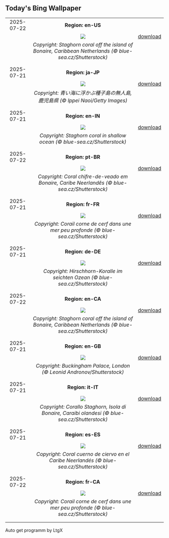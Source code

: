 ## Today's Bing Wallpaper
|      |      |      |
| :----: | :----: | :----: |
|2025-07-22|**Region: en-US**||
||![](https://www.bing.com/th?id=OHR.AcroporaReef_EN-US5567789372_UHD.jpg&pid=hp&w=1152&h=648&rs=1&c=4)| [download](https://www.bing.com/th?id=OHR.AcroporaReef_EN-US5567789372_UHD.jpg)|
||*Copyright: Staghorn coral off the island of Bonaire, Caribbean Netherlands (© blue-sea.cz/Shutterstock)*
||
|||
|2025-07-21|**Region: ja-JP**||
||![](https://www.bing.com/th?id=OHR.MarineDay2025_JA-JP8195760967_UHD.jpg&pid=hp&w=1152&h=648&rs=1&c=4)| [download](https://www.bing.com/th?id=OHR.MarineDay2025_JA-JP8195760967_UHD.jpg)|
||*Copyright: 青い海に浮かぶ種子島の無人島, 鹿児島県 (© Ippei Naoi/Getty Images)*
||
|||
|2025-07-21|**Region: en-IN**||
||![](https://www.bing.com/th?id=OHR.AcroporaReef_EN-IN7935562509_UHD.jpg&pid=hp&w=1152&h=648&rs=1&c=4)| [download](https://www.bing.com/th?id=OHR.AcroporaReef_EN-IN7935562509_UHD.jpg)|
||*Copyright: Staghorn coral in shallow ocean (© blue-sea.cz/Shutterstock)*
||
|||
|2025-07-22|**Region: pt-BR**||
||![](https://www.bing.com/th?id=OHR.AcroporaReef_PT-BR8456645465_UHD.jpg&pid=hp&w=1152&h=648&rs=1&c=4)| [download](https://www.bing.com/th?id=OHR.AcroporaReef_PT-BR8456645465_UHD.jpg)|
||*Copyright: Coral chifre-de-veado em Bonaire, Caribe Neerlandês (© blue-sea.cz/Shutterstock)*
||
|||
|2025-07-21|**Region: fr-FR**||
||![](https://www.bing.com/th?id=OHR.AcroporaReef_FR-FR5200865280_UHD.jpg&pid=hp&w=1152&h=648&rs=1&c=4)| [download](https://www.bing.com/th?id=OHR.AcroporaReef_FR-FR5200865280_UHD.jpg)|
||*Copyright: Corail corne de cerf dans une mer peu profonde (© blue-sea.cz/Shutterstock)*
||
|||
|2025-07-21|**Region: de-DE**||
||![](https://www.bing.com/th?id=OHR.AcroporaReef_DE-DE6392050074_UHD.jpg&pid=hp&w=1152&h=648&rs=1&c=4)| [download](https://www.bing.com/th?id=OHR.AcroporaReef_DE-DE6392050074_UHD.jpg)|
||*Copyright: Hirschhorn-Koralle im seichten Ozean (© blue-sea.cz/Shutterstock)*
||
|||
|2025-07-22|**Region: en-CA**||
||![](https://www.bing.com/th?id=OHR.AcroporaReef_EN-CA5414923469_UHD.jpg&pid=hp&w=1152&h=648&rs=1&c=4)| [download](https://www.bing.com/th?id=OHR.AcroporaReef_EN-CA5414923469_UHD.jpg)|
||*Copyright: Staghorn coral off the island of Bonaire, Caribbean Netherlands (© blue-sea.cz/Shutterstock)*
||
|||
|2025-07-21|**Region: en-GB**||
||![](https://www.bing.com/th?id=OHR.BuckinghamPalaceOpening2025_EN-GB0680195600_UHD.jpg&pid=hp&w=1152&h=648&rs=1&c=4)| [download](https://www.bing.com/th?id=OHR.BuckinghamPalaceOpening2025_EN-GB0680195600_UHD.jpg)|
||*Copyright: Buckingham Palace, London (© Leonid Andronov/Shutterstock)*
||
|||
|2025-07-21|**Region: it-IT**||
||![](https://www.bing.com/th?id=OHR.AcroporaReef_IT-IT2371984871_UHD.jpg&pid=hp&w=1152&h=648&rs=1&c=4)| [download](https://www.bing.com/th?id=OHR.AcroporaReef_IT-IT2371984871_UHD.jpg)|
||*Copyright: Corallo Staghorn, Isola di Bonaire, Caraibi olandesi (© blue-sea.cz/Shutterstock)*
||
|||
|2025-07-21|**Region: es-ES**||
||![](https://www.bing.com/th?id=OHR.AcroporaReef_ES-ES7878732690_UHD.jpg&pid=hp&w=1152&h=648&rs=1&c=4)| [download](https://www.bing.com/th?id=OHR.AcroporaReef_ES-ES7878732690_UHD.jpg)|
||*Copyright: Coral cuerno de ciervo en el Caribe Neerlandés (© blue-sea.cz/Shutterstock)*
||
|||
|2025-07-22|**Region: fr-CA**||
||![](https://www.bing.com/th?id=OHR.AcroporaReef_FR-CA7721467193_UHD.jpg&pid=hp&w=1152&h=648&rs=1&c=4)| [download](https://www.bing.com/th?id=OHR.AcroporaReef_FR-CA7721467193_UHD.jpg)|
||*Copyright: Corail corne de cerf dans une mer peu profonde (© blue-sea.cz/Shutterstock)*
||
|||

Auto get programm by LtgX
